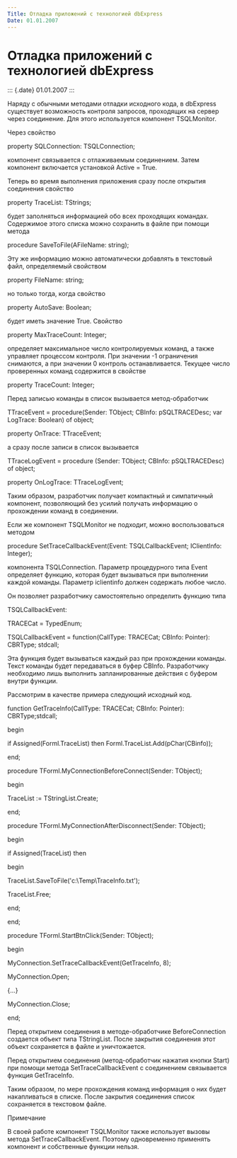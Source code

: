 ```yaml
---
Title: Отладка приложений с технологией dbExpress
Date: 01.01.2007
---
```



Отладка приложений с технологией dbExpress
==========================================

::: {.date}
01.01.2007
:::

Наряду с обычными методами отладки исходного кода, в dbExpress
существует возможность контроля запросов, проходящих на сервер через
соединение. Для этого используется компонент TSQLMonitor.

Через свойство

property SQLConnection: TSQLConnection;

компонент связывается с отлаживаемым соединением. Затем компонент
включается установкой Active = True.

Теперь во время выполнения приложения сразу после открытия соединения
свойство

property TraceList: TStrings;

будет заполняться информацией обо всех проходящих командах. Содержимое
этого списка можно сохранить в файле при помощи метода

procedure SaveToFile(AFileName: string);

Эту же информацию можно автоматически добавлять в текстовый файл,
определяемый свойством

property FileName: string;

но только тогда, когда свойство

property AutoSave: Boolean;

будет иметь значение True. Свойство

property MaxTraceCount: Integer;

определяет максимальное число контролируемых команд, а также управляет
процессом контроля. При значении -1 ограничения снимаются, а при
значении 0 контроль останавливается. Текущее число проверенных команд
содержится в свойстве

property TraceCount: Integer;

Перед записью команды в список вызывается метод-обработчик

TTraceEvent = procedure(Sender: TObject; CBInfo: pSQLTRACEDesc; var
LogTrace: Boolean) of object; 

property OnTrace: TTraceEvent;

а сразу после записи в список вызывается

TTraceLogEvent = procedure (Sender: TObject; CBInfo: pSQLTRACEDesc) of
object;

property OnLogTrace: TTraceLogEvent;

Таким образом, разработчик получает компактный и симпатичный компонент,
позволяющий без усилий получать информацию о прохождении команд в
соединении.

Если же компонент TSQLMonitor не подходит, можно воспользоваться методом

procedure SetTraceCallbackEvent(Event: TSQLCallbackEvent; IClientlnfo:
Integer);

компонента TSQLConnection. Параметр процедурного типа Event определяет
функцию, которая будет вызываться при выполнении каждой команды.
Параметр iclientinfo должен содержать любое число.

Он позволяет разработчику самостоятельно определить функцию типа

TSQLCallbackEvent:

TRACECat = TypedEnum;

TSQLCallbackEvent = function(CallType: TRACECat; CBInfo: Pointer):
CBRType; stdcall;

Эта функция будет вызываться каждый раз при прохождении команды. Текст
команды будет передаваться в буфер CBInfo. Разработчику необходимо лишь
выполнить запланированные действия с буфером внутри функции.

Рассмотрим в качестве примера следующий исходный код.

function GetTracelnfо(CallType: TRACECat; CBInfo: Pointer):
CBRType;stdcall;

begin

if Assigned(Forml.TraceList) then Forml.TraceList.Add(pChar(CBinfo));

end;

procedure TForml.MyConnectionBeforeConnect(Sender: TObject);

begin

TraceList := TStringList.Create; 

end;

procedure TForml.MyConnectionAfterDisconnect(Sender: TObject);

begin

if Assigned(TraceList) then

begin

   TraceList.SaveToFile(\'с:\\Temp\\TraceInfo.txt\');

   TraceList.Free;

end;

end;

procedure TForml.StartBtnClick(Sender: TObject);

begin

MyConnection.SetTraceCallbackEvent(GetTracelnfo, 8);

MyConnection.Open;

{\...}

MyConnection.Close;

end;

Перед открытием соединения в методе-обработчике BeforeConnection
создается объект типа TStringList. После закрытия соединения этот объект
сохраняется в файле и уничтожается.

Перед открытием соединения (метод-обработчик нажатия кнопки Start) при
помощи метода SetTraceCallbackEvent с соединением связывается функция
GetTracelnfo.

Таким образом, по мере прохождения команд информация о них будет
накапливаться в списке. После закрытия соединения список сохраняется в
текстовом файле.

Примечание 

В своей работе компонент TSQLMonitor также использует вызовы метода
SetTraceCallbackEvent. Поэтому одновременно применять компонент и
собственные функции нельзя.
